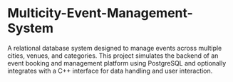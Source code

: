# Multicity-Event-Management-System
A relational database system designed to manage events across multiple cities, venues, and categories. This project simulates the backend of an event booking and management platform using PostgreSQL and optionally integrates with a C++ interface for data handling and user interaction.
